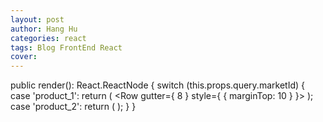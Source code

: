 ```yaml
---
layout: post
author: Hang Hu
categories: react
tags: Blog FrontEnd React 
cover: 
---
```

public render(): React.ReactNode {
    switch (this.props.query.marketId) {
        case 'product_1': return (
            <Layout>
                <Row gutter={ 8 } style={ { marginTop: 10 } }>
                    <RewardMarket/>
                </Row>
            </Layout>
        );
        case 'product_2': return (
            <PaymentMarket />
        );
    }
}
```
